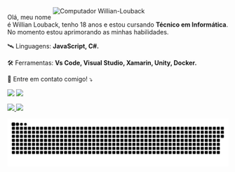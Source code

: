 <img src="https://raw.githubusercontent.com/MicaelliMedeiros/micaellimedeiros/master/image/computer-illustration.png" min-width="400px" max-width="400px" width="400px" align="right" alt="Computador Willian-Louback">

<p align="left"> 
  Olá, meu nome é Willian Louback, tenho 18 anos e estou cursando <strong>Técnico em Informática</strong>.<br>
  No momento estou aprimorando as minhas habilidades.
</p>

<p align="left">
  🛰️ Linguagens: <strong>JavaScript, C#.</strong>
</p>

<p align="left">
  🛠️ Ferramentas: <strong>Vs Code, Visual Studio, Xamarin, Unity, Docker.</strong>
</p>

<p align="left">
  📧 Entre em contato comigo! ⤵️
</p>

<p align="left">
  <a href="https://twitter.com/WillianLouback_" alt="Twitter">
  <img src="https://img.shields.io/badge/Twitter-1DA1F2?style=for-the-badge&logo=twitter&logoColor=white"/></a>
  <a href="https://www.instagram.com/williandlouback/" alt="Instagram">
  <img src="https://img.shields.io/badge/Instagram-E4405F?style=for-the-badge&logo=instagram&logoColor=white"/></a>
</p>  

<div justify="center">
  <a href="https://github.com/Willian-Louback/Willian-Louback/">
    <img height="165em" src="https://github-readme-stats.vercel.app/api?username=Willian-Louback&theme=tokyonight&show_icons=true" />
    <img height="165em" src="https://github-readme-stats.vercel.app/api/top-langs/?username=Willian-Louback&hide=html&layout=compact&theme=tokyonight" />
  </a>
</div>

![Snake animation](https://github.com/Willian-Louback/Willian-Louback/blob/output/github-contribution-grid-snake.svg)

